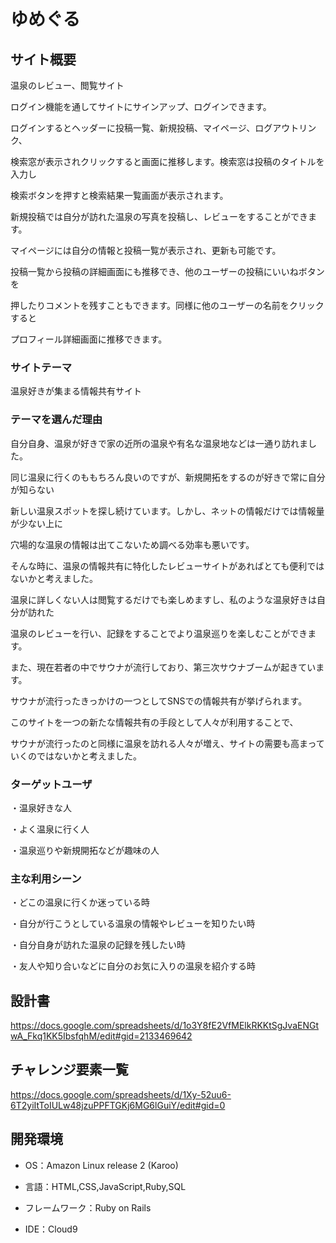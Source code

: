 # ゆめぐる


## サイト概要

温泉のレビュー、閲覧サイト

ログイン機能を通してサイトにサインアップ、ログインできます。

ログインするとヘッダーに投稿一覧、新規投稿、マイページ、ログアウトリンク、

検索窓が表示されクリックすると画面に推移します。検索窓は投稿のタイトルを入力し

検索ボタンを押すと検索結果一覧画面が表示されます。

新規投稿では自分が訪れた温泉の写真を投稿し、レビューをすることができます。

マイページには自分の情報と投稿一覧が表示され、更新も可能です。

投稿一覧から投稿の詳細画面にも推移でき、他のユーザーの投稿にいいねボタンを

押したりコメントを残すこともできます。同様に他のユーザーの名前をクリックすると

プロフィール詳細画面に推移できます。

### サイトテーマ

温泉好きが集まる情報共有サイト

### テーマを選んだ理由

自分自身、温泉が好きで家の近所の温泉や有名な温泉地などは一通り訪れました。

同じ温泉に行くのももちろん良いのですが、新規開拓をするのが好きで常に自分が知らない

新しい温泉スポットを探し続けています。しかし、ネットの情報だけでは情報量が少ない上に

穴場的な温泉の情報は出てこないため調べる効率も悪いです。

そんな時に、温泉の情報共有に特化したレビューサイトがあればとても便利ではないかと考えました。

温泉に詳しくない人は閲覧するだけでも楽しめますし、私のような温泉好きは自分が訪れた

温泉のレビューを行い、記録をすることでより温泉巡りを楽しむことができます。

また、現在若者の中でサウナが流行しており、第三次サウナブームが起きています。

サウナが流行ったきっかけの一つとしてSNSでの情報共有が挙げられます。

このサイトを一つの新たな情報共有の手段として人々が利用することで、

サウナが流行ったのと同様に温泉を訪れる人々が増え、サイトの需要も高まっていくのではないかと考えました。


### ターゲットユーザ

・温泉好きな人

・よく温泉に行く人

・温泉巡りや新規開拓などが趣味の人


### 主な利用シーン

・どこの温泉に行くか迷っている時

・自分が行こうとしている温泉の情報やレビューを知りたい時

・自分自身が訪れた温泉の記録を残したい時

・友人や知り合いなどに自分のお気に入りの温泉を紹介する時


## 設計書

https://docs.google.com/spreadsheets/d/1o3Y8fE2VfMElkRKKtSgJvaENGtwA_Fkq1KK5IbsfqhM/edit#gid=2133469642

## チャレンジ要素一覧

https://docs.google.com/spreadsheets/d/1Xy-52uu6-6T2yiItToIULw48jzuPPFTGKj6MG6lGuiY/edit#gid=0

## 開発環境

- OS：Amazon Linux release 2 (Karoo)

- 言語：HTML,CSS,JavaScript,Ruby,SQL

- フレームワーク：Ruby on Rails

- IDE：Cloud9
